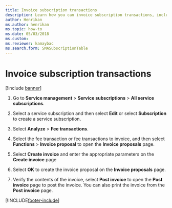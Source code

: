 ```yaml
---
title: Invoice subscription transactions 
description: Learn how you can invoice subscription transactions, including a step-by-step process for invoicing subscription transactions.
author: Henrikan
ms.author: henrikan
ms.topic: how-to
ms.date: 05/03/2018
ms.custom:
ms.reviewer: kamaybac
ms.search.form: SMASubscriptionTable
---
```



# Invoice subscription transactions

[!include [banner](../includes/banner.md)]

1. Go to **Service management** \> **Service subscriptions** \> **All service subscriptions**.

2. Select a service subscription and then select **Edit** or select **Subscription** to create a service subscription.

3. Select **Analyze** \> **Fee transactions**.

4. Select the fee transaction or fee transactions to invoice, and then select **Functions** \> **Invoice proposal** to open the **Invoice proposals** page.

5. Select **Create invoice** and enter the appropriate parameters on the **Create invoice** page

6. Select **OK** to create the invoice proposal on the **Invoice proposals** page.

7. Verify the contents of the invoice, select **Post invoice** to open the **Post invoice** page to post the invoice. You can also print the invoice from the **Post invoice** page.

[!INCLUDE[footer-include](../../includes/footer-banner.md)]
